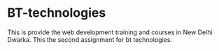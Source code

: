 # BT-technologies
This is  provide the web development  training and courses   in New Delhi Dwarka.
This the second assignment for bt technologies.